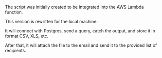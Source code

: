 The script was initially created to be integrated into the AWS Lambda function. 

This version is rewritten for the local machine.

It will connect with Postgres, send a query, catch the output, and store it in format CSV, XLS, etc.

After that, it will attach the file to the email and send it to the provided list of recipients.
